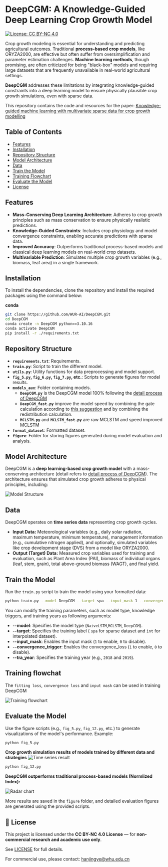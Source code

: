 # DeepCGM: A Knowledge-Guided Deep Learning Crop Growth Model

[![License: CC BY-NC 4.0](https://img.shields.io/badge/License-CC%20BY--NC%204.0-lightgrey.svg)](https://creativecommons.org/licenses/by-nc/4.0/)

Crop growth modeling is essential for understanding and predicting agricultural outcomes. Traditional **process-based crop models**, like ORYZA2000, are effective but often suffer from oversimplification and parameter estimation challenges. **Machine learning methods**, though promising, are often criticized for being "black-box" models and requiring large datasets that are frequently unavailable in real-world agricultural settings.

**DeepCGM** addresses these limitations by integrating knowledge-guided constraints into a deep learning model to ensure physically plausible crop growth simulations, even with sparse data.

This repository contains the code and resources for the paper: [Knowledge-guided machine learning with multivariate sparse data for crop growth modelling](https://www.sciencedirect.com/science/article/pii/S0378429025001777)

## Table of Contents

- [Features](#features)
- [Installation](#installation)
- [Repository Structure](#repository-structure)
- [Model Architecture](#model-architecture)
- [Data](#data)
- [Train the Model](#train-the-model)
- [Training Flowchart](#training-flowchart)
- [Evaluate the Model](#evaluate-the-model)
- [License](#-license)

## Features

- **Mass-Conserving Deep Learning Architecture**: Adheres to crop growth principles such as mass conservation to ensure physically realistic predictions.
- **Knowledge-Guided Constraints**: Includes crop physiology and model convergence constraints, enabling accurate predictions with sparse data.
- **Improved Accuracy**: Outperforms traditional process-based models and classical deep learning models on real-world crop datasets.
- **Multivariable Prediction**: Simulates multiple crop growth variables (e.g., biomass, leaf area) in a single framework.

## Installation

To install the dependencies, clone the repository and install the required packages using the command below:

**conda**

```bash
git clone https://github.com/WUR-AI/DeepCGM.git
cd DeepCGM
conda create -n DeepCGM python==3.10.16
conda activate DeepCGM
pip install -r ./requirements.txt
```

## Repository Structure

- **`requirements.txt`**: Requirements.
- **`train.py`**: Script to train the different model.
- **`utils.py`**: Utility functions for data preprocessing and model support.
- **`fig_5.py`, `fig_6.py`, `fig_7.py`, etc.**: Scripts to generate figures for model results.
- **`models_aux`**: Folder containing models.
  - **`DeepCGM.py`** is the DeepCGM model 100% following the [detail process of DeepCGM](figure/DeepCGM_detail.svg)
  - **`DeepCGM_fast.py`** improve the model speed by combining the gate calculation according to [this suggestion](https://pytorch.org/blog/optimizing-cuda-rnn-with-torchscript/) and by combining the redistribution calculation.
  - **`MCLSTM.py`** and **`MCLSTM_fast.py`** are raw MCLSTM and speed improved MCLSTM
- **`format_dataset`**: Formatted dataset.
- **`figure`**: Folder for storing figures generated during model evaluation and analysis.

## Model Architecture

DeepCGM is a **deep learning-based crop growth model** with a mass-conserving architecture (detail refers to [detail process of DeepCGM](figure/DeepCGM_detail.svg)). The architecture ensures that simulated crop growth adheres to physical principles, including:

![Model Structure](figure/DeepCGM.svg)

## Data

DeepCGM operates on **time series data** representing crop growth cycles.

* **Input Data:** Meteorological variables (e.g., daily solar radiation, maximum temperature, minimum temperature), management information (e.g., cumulative nitrogen applied), and optionally, simulated variables like crop development stage (DVS) from a model like ORYZA2000.
* **Output (Target) Data:** Measured crop variables used for training and evaluation, such as Plant Area Index (PAI), biomass of individual organs (leaf, stem, grain), total above-ground biomass (WAGT), and final yield.

## Train the Model

Run the `train.py` script to train the model using your formatted data:

```bash
python train.py --model DeepCGM --target spa --input_mask 1 --convergence_loss 1 --tra_year 2018
```

You can modify the training parameters, such as model type, knowledge triggers, and training years as following arguments:

- **--model**: Specifies the model type (`NaiveLSTM`,`MCLSTM`, `DeepCGM`).
- **--target**: Specifies the training label ( `spa` for sparse dataset and `int` for interpolated dataset).
- **--input_mask**: Enables the input mask (`1` to enable, `0` to disable).
- **--convergence_trigger**: Enables the convergence_loss (`1` to enable, `0` to disable).
- **--tra_year**: Specifies the training year (e.g., `2018` and `2019`).

## Training flowchat

The `fitting loss`, `convergence loss` and `input mask` can be used in training DeepCGM

![Training flowchart](figure/Training.svg)

## Evaluate the Model

Use the figure scripts (e.g., `fig_5.py`, `fig_12.py`, etc.) to generate visualizations of the model's performance. Example:

```bash
python fig_5.py
```

**Crop growth simulation results of models trained by different data and strategies**
![Time series result](figure/Fig.5%20Crop%20growth%20simulation%20results.svg)

```bash
python fig_12.py
```

**DeepCGM outperforms traditional process-based models (Normlized Index):**

![Radar chart](figure/Fig.12.%20The%20normalized%20index%20of%20different%20models%20trained%20by%20different%20strategies%20on%20sparse%20dataset.svg)

More results are saved in the `figure` folder, and detailed evaluation figures are generated using the provided scripts.

## 📄 License

This project is licensed under the **CC BY-NC 4.0 License** — for **non-commercial research and academic use only**.

See [LICENSE](./LICENSE.md) for full details.

For commercial use, please contact: hanjingye@whu.edu.cn
